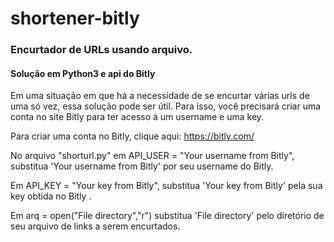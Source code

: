 # shortener-bitly
### Encurtador de URLs usando arquivo.
#### Solução em Python3 e api do Bitly
Em uma situação em que há a necessidade de se encurtar várias urls de uma só vez, 
essa solução pode ser útil. Para isso, você precisará criar uma conta no site Bitly para ter acesso à um username e uma key.

Para criar uma conta no Bitly, clique aqui: https://bitly.com/

No arquivo "shorturl.py" em API_USER = "Your username from Bitly", substitua 'Your username from Bitly' por seu username do Bitly.

Em API_KEY = "Your key from Bitly", substitua 'Your key from Bitly' pela sua key obtida no Bitly .

Em arq = open("File directory","r") substitua 'File directory' pelo diretório de seu arquivo de links a serem encurtados.
